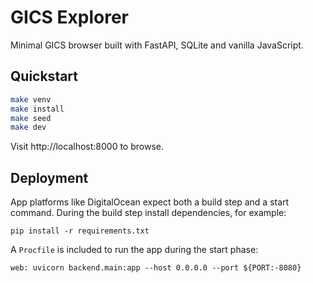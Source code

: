 # GICS Explorer

Minimal GICS browser built with FastAPI, SQLite and vanilla JavaScript.

## Quickstart

```bash
make venv
make install
make seed
make dev
```

Visit http://localhost:8000 to browse.

## Deployment

App platforms like DigitalOcean expect both a build step and a start command.
During the build step install dependencies, for example:

```
pip install -r requirements.txt
```

A `Procfile` is included to run the app during the start phase:

```
web: uvicorn backend.main:app --host 0.0.0.0 --port ${PORT:-8080}
```
